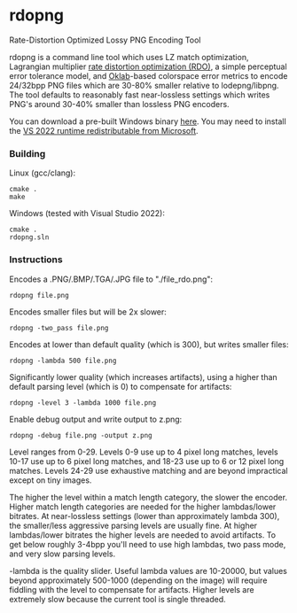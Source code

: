 # rdopng
Rate-Distortion Optimized Lossy PNG Encoding Tool

rdopng is a command line tool which uses LZ match optimization, Lagrangian multiplier [rate distortion optimization (RDO)](https://en.wikipedia.org/wiki/Rate%E2%80%93distortion_optimization), a simple perceptual error tolerance model, and [Oklab](https://bottosson.github.io/posts/oklab/)-based colorspace error metrics to encode 24/32bpp PNG files which are 30-80% smaller relative to lodepng/libpng. The tool defaults to reasonably fast near-lossless settings which writes PNG's around 30-40% smaller than lossless PNG encoders.

You can download a pre-built Windows binary [here](https://github.com/richgel999/rdopng/releases/tag/1.0.7). You may need to install the [VS 2022 runtime redistributable from Microsoft](https://docs.microsoft.com/en-us/cpp/windows/latest-supported-vc-redist?view=msvc-170).

### Building

Linux (gcc/clang): 

```
cmake .
make
```

Windows (tested with Visual Studio 2022):

```
cmake .
rdopng.sln
```

### Instructions

Encodes a .PNG/.BMP/.TGA/.JPG file to "./file_rdo.png":

```
rdopng file.png
```

Encodes smaller files but will be 2x slower:

```
rdopng -two_pass file.png
```

Encodes at lower than default quality (which is 300), but writes smaller files:

```
rdopng -lambda 500 file.png
```

Significantly lower quality (which increases artifacts), using a higher than default parsing level (which is 0) to compensate for artifacts:

```
rdopng -level 3 -lambda 1000 file.png
```

Enable debug output and write output to z.png:

```
rdopng -debug file.png -output z.png
```

Level ranges from 0-29. Levels 0-9 use up to 4 pixel long matches, levels 10-17 use up to 6 pixel long matches, and 18-23 use up to 6 or 12 pixel long matches. Levels 24-29 use exhaustive matching and are beyond impractical except on tiny images. 

The higher the level within a match length category, the slower the encoder. Higher match length categories are needed for the higher lambdas/lower bitrates. At near-lossless settings (lower than approximately lambda 300), the smaller/less aggressive parsing levels are usually fine. At higher lambdas/lower bitrates the higher levels are needed to avoid artifacts. To get below roughly 3-4bpp you'll need to use high lambdas, two pass mode, and very slow parsing levels.

-lambda is the quality slider. Useful lambda values are 10-20000, but values beyond approximately 500-1000 (depending on the image) will require fiddling with the level to compensate for artifacts. Higher levels are extremely slow because the current tool is single threaded.
